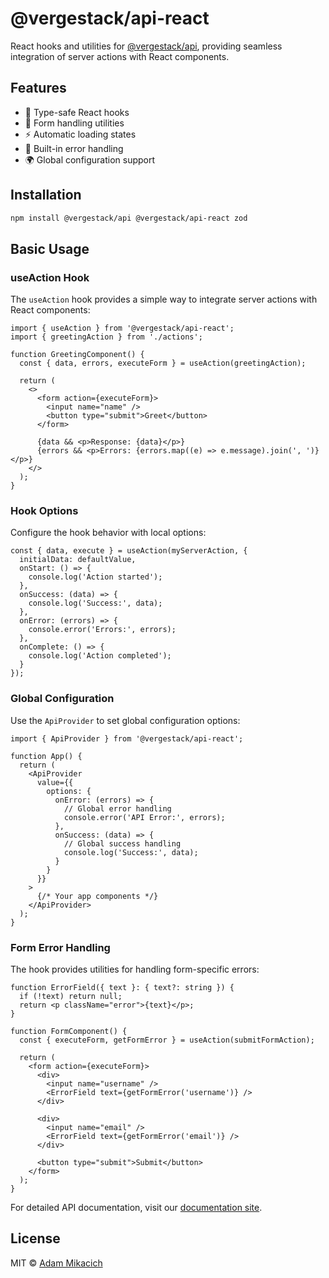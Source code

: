 # @vergestack/api-react

React hooks and utilities for [@vergestack/api](https://www.npmjs.com/package/@vergestack/api), providing seamless integration of server actions with React components.

## Features

- 🎣 Type-safe React hooks
- 🎯 Form handling utilities
- ⚡ Automatic loading states
- 🚦 Built-in error handling
- 🌍 Global configuration support

## Installation

```bash
npm install @vergestack/api @vergestack/api-react zod
```

## Basic Usage

### useAction Hook

The `useAction` hook provides a simple way to integrate server actions with React components:

```tsx
import { useAction } from '@vergestack/api-react';
import { greetingAction } from './actions';

function GreetingComponent() {
  const { data, errors, executeForm } = useAction(greetingAction);

  return (
    <>
      <form action={executeForm}>
        <input name="name" />
        <button type="submit">Greet</button>
      </form>

      {data && <p>Response: {data}</p>}
      {errors && <p>Errors: {errors.map((e) => e.message).join(', ')}</p>}
    </>
  );
}
```

### Hook Options

Configure the hook behavior with local options:

```tsx
const { data, execute } = useAction(myServerAction, {
  initialData: defaultValue,
  onStart: () => {
    console.log('Action started');
  },
  onSuccess: (data) => {
    console.log('Success:', data);
  },
  onError: (errors) => {
    console.error('Errors:', errors);
  },
  onComplete: () => {
    console.log('Action completed');
  }
});
```

### Global Configuration

Use the `ApiProvider` to set global configuration options:

```tsx
import { ApiProvider } from '@vergestack/api-react';

function App() {
  return (
    <ApiProvider
      value={{
        options: {
          onError: (errors) => {
            // Global error handling
            console.error('API Error:', errors);
          },
          onSuccess: (data) => {
            // Global success handling
            console.log('Success:', data);
          }
        }
      }}
    >
      {/* Your app components */}
    </ApiProvider>
  );
}
```

### Form Error Handling

The hook provides utilities for handling form-specific errors:

```tsx
function ErrorField({ text }: { text?: string }) {
  if (!text) return null;
  return <p className="error">{text}</p>;
}

function FormComponent() {
  const { executeForm, getFormError } = useAction(submitFormAction);

  return (
    <form action={executeForm}>
      <div>
        <input name="username" />
        <ErrorField text={getFormError('username')} />
      </div>

      <div>
        <input name="email" />
        <ErrorField text={getFormError('email')} />
      </div>

      <button type="submit">Submit</button>
    </form>
  );
}
```

For detailed API documentation, visit our [documentation site](https://vergestack.com/docs/api).

## License

MIT © [Adam Mikacich](https://github.com/AdamMikacich)
